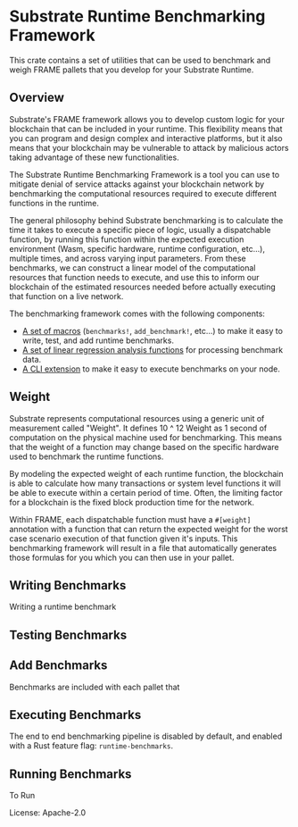 # Substrate Runtime Benchmarking Framework

This crate contains a set of utilities that can be used to benchmark and weigh FRAME pallets that
you develop for your Substrate Runtime.

## Overview

Substrate's FRAME framework allows you to develop custom logic for your blockchain that can be
included in your runtime. This flexibility means that you can program and design complex and
interactive platforms, but it also means that your blockchain may be vulnerable to attack by
malicious actors taking advantage of these new functionalities.

The Substrate Runtime Benchmarking Framework is a tool you can use to mitigate denial of service
attacks against your blockchain network by benchmarking the computational resources required to
execute different functions in the runtime.

The general philosophy behind Substrate benchmarking is to calculate the time it takes to execute a
specific piece of logic, usually a dispatchable function, by running this function within the
expected execution environment (Wasm, specific hardware, runtime configuration, etc...), multiple
times, and across varying input parameters. From these benchmarks, we can construct a linear model
of the computational resources that function needs to execute, and use this to inform our blockchain
of the estimated resources needed before actually executing that function on a live network.

The benchmarking framework comes with the following components:

* [A set of macros](./src/lib.rs) (`benchmarks!`, `add_benchmark!`, etc...) to make it easy to
  write, test, and add runtime benchmarks.
* [A set of linear regression analysis functions](./src/analysis.rs) for processing benchmark data.
* [A CLI extension](../../utils/benchmarking-cli/) to make it easy to execute benchmarks on your
  node.

## Weight

Substrate represents computational resources using a generic unit of measurement called "Weight". It
defines 10 ^ 12 Weight as 1 second of computation on the physical machine used for benchmarking.
This means that the weight of a function may change based on the specific hardware used to benchmark
the runtime functions.

By modeling the expected weight of each runtime function, the blockchain is able to calculate how
many transactions or system level functions it will be able to execute within a certain period of
time. Often, the limiting factor for a blockchain is the fixed block production time for the
network.

Within FRAME, each dispatchable function must have a `#[weight]` annotation with a function that can
return the expected weight for the worst case scenario execution of that function given it's inputs.
This benchmarking framework will result in a file that automatically generates those formulas for
you which you can then use in your pallet.

## Writing Benchmarks

Writing a runtime benchmark

## Testing Benchmarks



## Add Benchmarks

Benchmarks are included with each pallet that

## Executing Benchmarks

The end to end benchmarking pipeline is disabled by default, and enabled with a Rust feature flag:
`runtime-benchmarks`.

## Running Benchmarks

To Run

License: Apache-2.0
